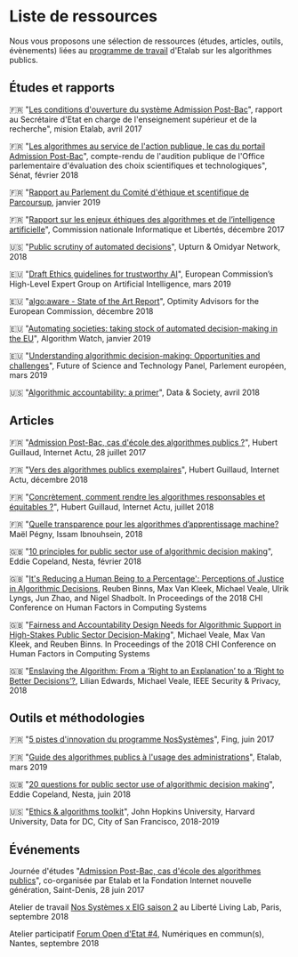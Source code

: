 # Liste de ressources

Nous vous proposons une sélection de ressources (études, articles, outils, évènements) liées au [programme de travail](programme-de-travail.md) d'Etalab sur les algorithmes publics. 

## Études et rapports

🇫🇷 "[Les conditions d'ouverture du système Admission Post-Bac](https://www.ladocumentationfrancaise.fr/var/storage/rapports-publics/174000345.pdf)", rapport au Secrétaire d'Etat en charge de l'enseignement supérieur et de la recherche", mision Etalab, avril 2017

🇫🇷 "[Les algorithmes au service de l'action publique, le cas du portail Admission Post-Bac](https://www.senat.fr/notice-rapport/2017/r17-305-notice.html)", compte-rendu de l'audition publique de l'Office parlementaire d'évaluation des choix scientifiques et technologiques", Sénat, février 2018 

🇫🇷 "[Rapport au Parlement du Comité d'éthique et scentifique de Parcoursup](http://cache.media.enseignementsup-recherche.gouv.fr/file/Parcoursup/36/3/Rapport_du_CESP_1061363.pdf), janvier 2019

🇫🇷 "[Rapport sur les enjeux éthiques des algorithmes et de l’intelligence artificielle](https://www.cnil.fr/sites/default/files/atoms/files/cnil_rapport_garder_la_main_web.pdf)", Commission nationale Informatique et Libertés, décembre 2017

🇺🇸 "[Public scrutiny of automated decisions](http://www.omidyar.com/sites/default/files/file_archive/Public%20Scrutiny%20of%20Automated%20Decisions.pdf)", Upturn & Omidyar Network, 2018 

🇪🇺 "[Draft Ethics guidelines for trustworthy AI](https://ec.europa.eu/digital-single-market/en/news/draft-ethics-guidelines-trustworthy-ai)", European Commission’s High-Level Expert Group on Artificial Intelligence, mars 2019

🇪🇺 "[algo:aware - State of the Art Report](https://www.algoaware.eu/state-of-the-art-report/)", Optimity Advisors for the European Commission, décembre 2018

🇪🇺 "[Automating societies: taking stock of automated decision-making in the EU](https://algorithmwatch.org/en/publication/automating-society-available-now/)", Algorithm Watch, janvier 2019

🇪🇺 "[Understanding algorithmic decision-making: Opportunities and challenges](http://www.europarl.europa.eu/stoa/en/document/EPRS_STU(2019)624261)", Future of Science and Technology Panel, Parlement européen, mars 2019

🇺🇸 "[Algorithmic accountability: a primer](https://datasociety.net/wp-content/uploads/2018/04/Data_Society_Algorithmic_Accountability_Primer_FINAL-4.pdf)", Data & Society, avril 2018

## Articles

🇫🇷 "[Admission Post-Bac, cas d'école des algorithmes publics ?](http://www.internetactu.net/2017/07/28/admission-post-bac-cas-decole-des-algorithmes-publics/)", Hubert Guillaud, Internet Actu, 28 juillet 2017

🇫🇷 "[Vers des algorithmes publics exemplaires](http://www.internetactu.net/2018/12/05/vers-des-algorithmes-exemplaires/)", Hubert Guillaud, Internet Actu, décembre 2018

🇫🇷 "[Concrètement, comment rendre les algorithmes responsables et équitables ?](http://www.internetactu.net/2018/07/19/concretement-comment-rendre-les-algorithmes-responsables-et-equitables/)", Hubert Guillaud, Internet Actu, juillet 2018

🇫🇷 "[Quelle transparence pour les algorithmes d’apprentissage machine?](https://hal.archives-ouvertes.fr/hal-01877760/document) Maël Pégny, Issam Ibnouhsein, 2018

🇬🇧 "[10 principles for public sector use of algorithmic decision making](https://www.nesta.org.uk/blog/10-principles-for-public-sector-use-of-algorithmic-decision-making/)", Eddie Copeland, Nesta, février 2018 

🇬🇧 "[It's Reducing a Human Being to a Percentage': Perceptions of Justice in Algorithmic Decisions](https://arxiv.org/pdf/1801.10408.pdf), Reuben Binns, Max Van Kleek, Michael Veale, Ulrik Lyngs, Jun Zhao, and Nigel Shadbolt. In Proceedings of the 2018 CHI Conference on Human Factors in Computing Systems

🇬🇧 "[Fairness and Accountability Design Needs for Algorithmic Support in High-Stakes Public Sector Decision-Making](https://dl.acm.org/citation.cfm?id=3174014)", Michael Veale, Max Van Kleek, and Reuben Binns. In Proceedings of the 2018 CHI Conference on Human Factors in Computing Systems

🇬🇧 "[Enslaving the Algorithm: From a ‘Right to an Explanation’ to a ‘Right to Better Decisions’?](https://papers.ssrn.com/sol3/papers.cfm?abstract_id=3052831), Lilian Edwards, Michael Veale, IEEE Security & Privacy, 2018

## Outils et méthodologies

🇫🇷 "[5 pistes d'innovation du programme NosSystèmes](http://fing.org/?Nos-Systemes-les-pistes-d)", Fing, juin 2017

🇫🇷 "[Guide des algorithmes publics à l'usage des administrations](guide.md)", Etalab, mars 2019

🇬🇧 "[20 questions for public sector use of algorithmic decision making](https://www.nesta.org.uk/blog/20-questions-public-sector-orgs-algorithms/)", Eddie Copeland, Nesta, juin 2018

🇺🇸 "[Ethics & algorithms toolkit](http://ethicstoolkit.ai)", John Hopkins University, Harvard University, Data for DC, City of San Francisco, 2018-2019

## Événements

Journée d'études "[Admission Post-Bac, cas d'école des algorithmes publics](http://www.internetactu.net/2017/07/28/admission-post-bac-cas-decole-des-algorithmes-publics/)", co-organisée par Etalab et la Fondation Internet nouvelle génération, Saint-Denis, 28 juin 2017

Atelier de travail [Nos Systèmes x EIG saison 2](https://entrepreneur-interet-general.etalab.gouv.fr/blog/2018/10/15/fing-algo.html) au Liberté Living Lab, Paris, septembre 2018

Atelier participatif [Forum Open d'Etat #4](https://www.etalab.gouv.fr/data-gouv-fr-et-les-algorithmes-a-lepreuve-de-la-mediation-numerique-retour-sur-le-forum-open-detat-4), Numériques en commun(s), Nantes, septembre 2018
